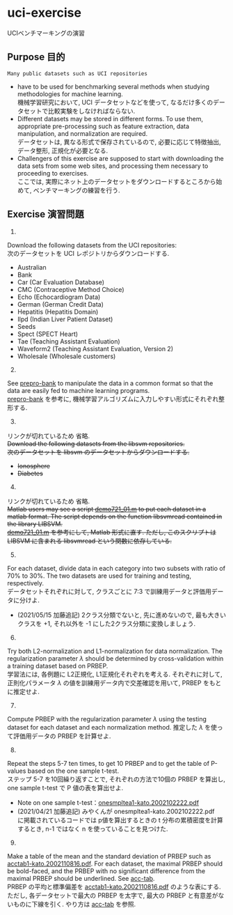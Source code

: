 # uci-exercise
UCIベンチマーキングの演習

## Purpose 目的
    Many public datasets such as UCI repositories  
  - have to be used for benchmarking several methods when studying methodologies for machine learning.  
機械学習研究において, UCI データセットなどを使って, なるだけ多くのデータセットで比較実験をしなければならない.  
  - Different datasets may be stored in different forms. To use them, appropriate pre-processing such as feature extraction, data manipulation, and normalization are required.  
  データセットは, 異なる形式で保存されているので, 必要に応じて特徴抽出, データ整形, 正規化が必要となる. 
  - Challengers of this exercise are supposed to start with downloading the data sets from some web sites, and processing them necessary to proceeding to exercises.  
  ここでは, 実際にネット上のデータセットをダウンロードするところから始めて, ベンチマーキングの練習を行う. 
## Exercise 演習問題
1.
Download the following datasets from the UCI repositories:  
次のデータセットを UCI レポジトリからダウンロードする. 
  - Australian
  - Bank
  - Car (Car Evaluation Database)
  - CMC (Contraceptive Method Choice)
  - Echo (Echocardiogram Data)
  - German (German Credit Data)
  - Hepatitis (Hepatitis Domain)
  - Ilpd (Indian Liver Patient Dataset)
  - Seeds
  - Spect (SPECT Heart)
  - Tae (Teaching Assistant Evaluation)
  - Waveform2 (Teaching Assistant Evaluation, Version 2)
  - Wholesale (Wholesale customers)

2.
See [prepro-bank](./prepro-bank.md) to manipulate the data in a common format so that the data are easily fed to machine learning programs.  
[prepro-bank](./prepro-bank.md) を参考に, 機械学習アルゴリズムに入力しやすい形式にそれぞれ整形する.  

3.
リンクが切れているため 省略.  
~~Download the following datasets from the libsvm repositories.~~  
~~次のデータセットを libsvm のデータセットからダウンロードする.~~
  - ~~Ionosphere~~
  - ~~Diabetes~~

4.
リンクが切れているため 省略.  
~~Matlab users may see
a script <a href="https://ts3.pl.cs.gunma-u.ac.jp/tsattach1/kato/180421/demo721_01.m" rel="nofollow">demo721_01.m</a>
to put each dataset in a matlab format. The script depends on the function libsvmread contained in the library LIBSVM.  
<a href="https://ts3.pl.cs.gunma-u.ac.jp/tsattach1/kato/180421/demo721_01.m" rel="nofollow">demo721_01.m</a>
を参考にして, Matlab 形式に直す. ただし, このスクリプトはLIBSVM に含まれる libsvmread という関数に依存している.~~

5.
For each dataset, divide data in each category into two subsets with ratio of 70% to 30%. The two datasets are used for training and testing, respectively.  
データセットそれぞれに対して, クラスごとに 7:3 で訓練用データと評価用データに分けよ.
  - (2021/05/15 加藤追記) 2クラス分類でないと, 先に進めないので, 最も大きいクラスを +1, それ以外を -1 にした2クラス分類に変換しましょう. 

6.
Try both L2-normalization and L1-normalization for data normalization. The regularization parameter $\lambda$ should be determined by cross-validation within a training dataset based on PRBEP.  
学習法には, 各例題に L2正規化, L1正規化それぞれを考える. それぞれに対して, 正則化パラメータ $\lambda$ の値を訓練用データ内で交差確認を用いて, PRBEP をもとに推定せよ.

7.
Compute PRBEP with the regularization parameter $\lambda$ using the testing dataset for each dataset and each normalization method.
推定した $\lambda$ を使って評価用データの PRBEP を計算せよ.

8.
Repeat the steps 5-7 ten times, to get 10 PRBEP and to get the table of P-values based on the one sample t-test.  
ステップ 5-7 を10回繰り返すことで, それぞれの方法で10個の PRBEP を算出し, one sample t-test で P 値の表を算出せよ.  
  - Note on one sample t-test：[onesmpltea1-kato.2002102222.pdf](./src/onesmpltea1-kato.2002102222.pdf)
  - (2021/04/21 加藤追記) みやくんが onesmpltea1-kato.2002102222.pdf　に掲載されているコードでは p値を算出するときの t 分布の累積密度を計算するとき, n-1 ではなく n を使っていることを見つけた.

9.
Make a table of the mean and the standard deviation of PRBEP such as [acctab1-kato.2002110816.pdf](./src/acc-tab/acctab1-kato.2002110816.pdf). For each dataset, the maximal PRBEP should be bold-faced, and the PRBEP with no significant difference from the maximal PRBEP should be underlined. See [acc-tab](./acc-tab.md).  
PRBEP の平均と標準偏差を [acctab1-kato.2002110816.pdf](./src/acc-tab/acctab1-kato.2002110816.pdf) のような表にする. ただし, 各データセットで最大の PRBEP を太字で, 最大の PRBEP と有意差がないものに下線を引く. やり方は [acc-tab](./acc-tab.md) を参照.

